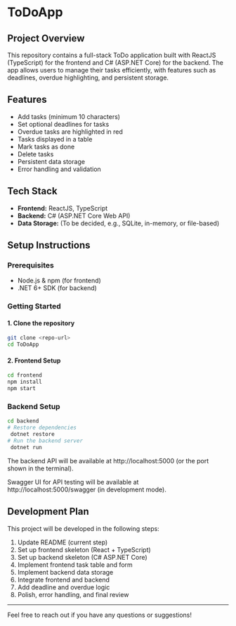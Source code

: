 # ToDoApp

## Project Overview

This repository contains a full-stack ToDo application built with ReactJS (TypeScript) for the frontend and C# (ASP.NET Core) for the backend. The app allows users to manage their tasks efficiently, with features such as deadlines, overdue highlighting, and persistent storage.

## Features
- Add tasks (minimum 10 characters)
- Set optional deadlines for tasks
- Overdue tasks are highlighted in red
- Tasks displayed in a table
- Mark tasks as done
- Delete tasks
- Persistent data storage
- Error handling and validation

## Tech Stack
- **Frontend:** ReactJS, TypeScript
- **Backend:** C# (ASP.NET Core Web API)
- **Data Storage:** (To be decided, e.g., SQLite, in-memory, or file-based)

## Setup Instructions

### Prerequisites
- Node.js & npm (for frontend)
- .NET 6+ SDK (for backend)

### Getting Started

#### 1. Clone the repository
```bash
git clone <repo-url>
cd ToDoApp
```

#### 2. Frontend Setup
```bash
cd frontend
npm install
npm start
```

### Backend Setup
```bash
cd backend
# Restore dependencies
 dotnet restore
# Run the backend server
 dotnet run
```

The backend API will be available at http://localhost:5000 (or the port shown in the terminal).

Swagger UI for API testing will be available at http://localhost:5000/swagger (in development mode).

## Development Plan
This project will be developed in the following steps:
1. Update README (current step)
2. Set up frontend skeleton (React + TypeScript)
3. Set up backend skeleton (C# ASP.NET Core)
4. Implement frontend task table and form
5. Implement backend data storage
6. Integrate frontend and backend
7. Add deadline and overdue logic
8. Polish, error handling, and final review

---

Feel free to reach out if you have any questions or suggestions!